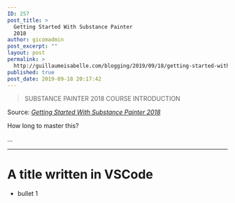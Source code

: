 ```yaml
---
ID: 257
post_title: >
  Getting Started With Substance Painter
  2018
author: gicomadmin
post_excerpt: ""
layout: post
permalink: >
  http://guillaumeisabelle.com/blogging/2019/09/18/getting-started-with-substance-painter-2018/
published: true
post_date: 2019-09-18 20:17:42
---
```

> SUBSTANCE PAINTER 2018 COURSE INTRODUCTION

Source: *[Getting Started With Substance Painter 2018][1]*

<!-- wp:paragraph -->

How long to master this?

<!-- /wp:paragraph -->

<!-- wp:paragraph -->

...

<!-- /wp:paragraph -->

 [1]: https://academy.substance3d.com/courses/getting-started-with-substance-painter-2018/youtube-IGGQl9kVB1M


<!-- wp:paragraph -->

 ----
 # A title written in VSCode
 * bullet 1
 
<!-- /wp:paragraph -->